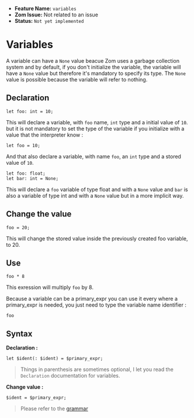 - **Feature Name:** `variables` 
- **Zom Issue:** Not related to an issue 
- **Status:** `Not yet implemented`


# Variables

A variable can have a `None` value beacue Zom uses a garbage collection system and by default, if you don't initialize the variable, the variable will have a `None` value but therefore it's mandatory to specify its type. The `None` value is possible because the variable will refer to nothing.

## Declaration

```
let foo: int = 10;
```
This will declare a variable, with `foo` name, `int` type and a initial value of `10`. but it is not mandatory to set the type of the variable if you initialize with a value that the interpreter know :
```
let foo = 10;
```
And that also declare a variable, with name `foo`, an `int` type and a stored value of `10`.

```
let foo: float;
let bar: int = None;
```
This will declare a `foo` variable of type float and with a `None` value and `bar` is also a variable of type int and with a `None` value but in a more implicit way.

## Change the value

``` 
foo = 20;
```
This will change the stored value inside the previously created foo variable, to 20.

## Use

```
foo * 8
```
This exression will multiply `foo` by 8.

Because a variable can be a primary_expr you can use it every where a primary_expr is needed, you just need to type the variable name identifier : 
```
foo
```

## Syntax
**Declaration :**
```
let $ident(: $ident) = $primary_expr;
```
> Things in parenthesis are sometimes optional, I let you read the `Declaration` documentation for variables.

**Change value :**
```
$ident = $primary_expr;
```

> Please refer to the [grammar](/docs/lang/001-grammar.md)
